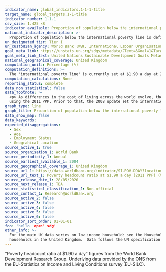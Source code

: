 ```yaml
---
indicator_name: global_indicators.1-1-1-title
target_name: global_targets.1-1-title
indicator_number: 1.1.1
csv_size: 1.425 kB
indicator_available: Proportion of population below the international poverty line
national_indicator_description: >-
  Proportion of population below the international poverty line is defined as the percentage of the population living on less than $1.90 a day at 2011 international prices. The 'international poverty line' is currently set at $1.90 a day at 2011 international prices.
un_designated_tier: Tier I
un_custodian_agency: World Bank (WB), International Labour Organisation (ILO)
goal_meta_link: https://unstats.un.org/sdgs/metadata/?Text=&Goal=1&Target=1.1
goal_meta_link_text: United Nations Sustainable Development Goals Metadata (PDF 894 KB)
national_geographical_coverage: United Kingdom
computation_units: Percentage (%)
computation_definitions: >-
  The 'international poverty line' is currently set at $1.90 a day at 2011 international prices. Purchasing power parity (PPP) is a measurement of prices in different countries that uses the prices of specific goods to compare the absolute purchasing power of the countries' currencies.
computation_calculations: None
reporting_status: complete
data_non_statistical: false
data_footnote: >-
  <p> As differences in the cost of living across the world evolve, the international poverty line has to be periodically updated using new PPP price data to reflect these changes. The last change was in October 2015, when the World Bank adopted $1.90 as the international poverty line
  using the 2011 PPP. Prior to that, the 2008 update set the international poverty line at $1.25 using the 2005 PPP. </p> <p>Please note the y axis does not go to 100% for ease of visualisation.</p>
graph_type: line
graph_title: Proportion of population below the international poverty line
data_show_map: false
data_keywords:
expected_disaggregations:
  - Sex
  - Age
  - Employment Status
  - Geograhical Location
source_active_1: true
source_organisation_1: World Bank
source_periodicity_1: Annual
source_earliest_available_1: 2004
source_geographical_coverage_1: United Kingdom
source_url_1: https://data.worldbank.org/indicator/SI.POV.DDAY?locations=GB
source_url_text_1: Poverty headcount ratio at $1.90 a day (2011 PPP) (% of population)
source_release_date_1: 28/05/2020
source_next_release_1: TBA
source_statistical_classification_1: Non-official
source_contact_1: Research@WorldBank.org
source_active_2: false
source_active_3: false
source_active_4: false
source_active_5: false
source_active_6: false
indicator_sort_order: 01-01-01
foo: 'hello 'open' sdg'
other_info: >-
  For the main UK data series on low income households see the Households below average income (HBAI) statistics. Please note that the HBAI statistics should not be compared to those living under the international poverty line, however they may give a more representative view of low income
  households in the United Kingdom.  Data follows the UN specification for this indicator. This indicator has not been identified in collaboration with topic experts.
---
```

“Poverty headcount ratio at $1.90 a day” figures from the World Bank Development Research Group. Underlying data provided by the ONS from the EU-Statistics on Income and Living Conditions survey (EU-SILC). 
